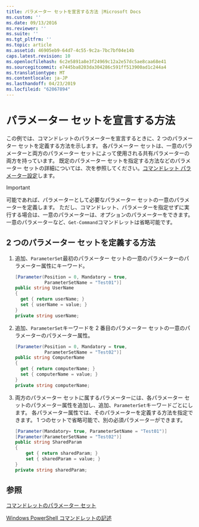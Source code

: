 ```yaml
---
title: パラメーター セットを宣言する方法 |Microsoft Docs
ms.custom: ''
ms.date: 09/13/2016
ms.reviewer: ''
ms.suite: ''
ms.tgt_pltfrm: ''
ms.topic: article
ms.assetid: 46905eb9-64d7-4c55-9c2a-7bc7bf04e14b
caps.latest.revision: 10
ms.openlocfilehash: 6c2e5891a8e3f24969c12a2e57dc5ae8caa68e41
ms.sourcegitcommit: e7445ba8203da304286c591ff513900ad1c244a4
ms.translationtype: MT
ms.contentlocale: ja-JP
ms.lasthandoff: 04/23/2019
ms.locfileid: "62067894"
---
```

# <a name="how-to-declare-parameter-sets"></a>パラメーター セットを宣言する方法

この例では、コマンドレットのパラメーターを宣言するときに、2 つのパラメーター セットを定義する方法を示します。 各パラメーター セットは、一意のパラメーターと両方のパラメーター セットによって使用される共有パラメーターの両方を持っています。 既定のパラメーター セットを指定する方法などのパラメーター セットの詳細については、次を参照してください。[コマンドレット パラメーター設定](./cmdlet-parameter-sets.md)します。

> [!IMPORTANT]
> 可能であれば、パラメーターとして必要なパラメーター セットの一意のパラメーターを定義します。 ただし、コマンドレット、パラメーターを指定せずに実行する場合は、一意のパラメーターは、オプションのパラメーターをできます。 一意のパラメーターなど、`Get-Command`コマンドレットは省略可能です。

## <a name="how-to-define-two-parameter-sets"></a>2 つのパラメーター セットを定義する方法

1. 追加、`ParameterSet`最初のパラメーター セットの一意のパラメーターのパラメーター属性にキーワード。

   ```csharp
   [Parameter(Position = 0, Mandatory = true,
              ParameterSetName = "Test01")]
   public string UserName
   {
     get { return userName; }
     set { userName = value; }
   }
   private string userName;
   ```

2. 追加、`ParameterSet`キーワードを 2 番目のパラメーター セットの一意のパラメーターのパラメーター属性。

   ```csharp
   [Parameter(Position = 0, Mandatory = true,
              ParameterSetName = "Test02")]
   public string ComputerName
   {
     get { return computerName; }
     set { computerName = value; }
   }
   private string computerName;
   ```

3. 両方のパラメーター セットに属するパラメーターには、各パラメーター セットのパラメーター属性を追加し、追加、`ParameterSet`キーワードごとにします。 各パラメーター属性では、そのパラメーターを定義する方法を指定できます。 1 つのセットで省略可能で、別の必須パラメーターができます。

   ```csharp
   [Parameter(Mandatory= true, ParameterSetName = "Test01")]
   [Parameter(ParameterSetName = "Test02")]
   public string SharedParam
   {
       get { return sharedParam; }
       set { sharedParam = value; }
   }
   private string sharedParam;
   ```

## <a name="see-also"></a>参照

[コマンドレットのパラメーター セット](./cmdlet-parameter-sets.md)

[Windows PowerShell コマンドレットの記述](./writing-a-windows-powershell-cmdlet.md)
